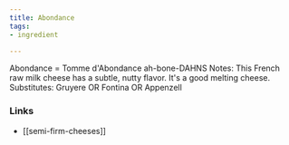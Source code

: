 ```yaml
---
title: Abondance
tags:
- ingredient

---
```

Abondance = Tomme d'Abondance ah-bone-DAHNS Notes: This French raw milk cheese has a subtle, nutty flavor. It's a good melting cheese. Substitutes: Gruyere OR Fontina OR Appenzell

### Links

* [[semi-firm-cheeses]]
